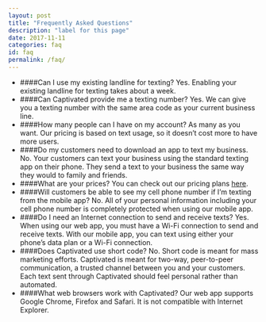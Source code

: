 ```yaml
---
layout: post
title: "Frequently Asked Questions"
description: "label for this page"
date: 2017-11-11
categories: faq
id: faq
permalink: /faq/
---
```


* ####Can I use my existing landline for texting?
  Yes. Enabling your existing landline for texting takes about a week.
* ####Can Captivated provide me a texting number?
  Yes. We can give you a texting number with the same area code as your current business line.
* ####How many people can I have on my account?
  As many as you want. Our pricing is based on text usage, so it doesn’t cost more to have more users.
* ####Do my customers need to download an app to text my business.
  No. Your customers can text your business using the standard texting app on their phone. They send a text to your business the same way they would to family and friends.
* ####What are your prices?
  You can check out our pricing plans [here](/get-started/).
* ####Will customers be able to see my cell phone number if I’m  texting from the mobile app?
  No. All of your personal information including your cell phone number is completely protected when using our mobile app.
* ####Do I need an Internet connection to send and receive texts?
  Yes. When using our web app, you must have a Wi-Fi connection to send and receive texts. With our mobile app, you can text using either your phone’s data plan or a Wi-Fi connection.
* ####Does Captivated use short code?
  No. Short code is meant for mass marketing efforts. Captivated is meant for two-way, peer-to-peer communication, a trusted channel between you and your customers. Each text sent through Captivated should feel personal rather than automated.
* ####What web browsers work with Captivated?
  Our web app supports Google Chrome, Firefox and Safari. It is not compatible with Internet Explorer.

